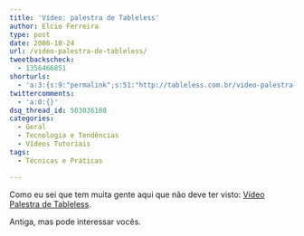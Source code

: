 ```yaml
---
title: 'Vídeo: palestra de Tableless'
author: Elcio Ferreira
type: post
date: 2006-10-24
url: /video-palestra-de-tableless/
tweetbackscheck:
  - 1356466851
shorturls:
  - 'a:3:{s:9:"permalink";s:51:"http://tableless.com.br/video-palestra-de-tableless";s:7:"tinyurl";s:26:"http://tinyurl.com/44zs6b6";s:4:"isgd";s:19:"http://is.gd/LXmP1B";}'
twittercomments:
  - 'a:0:{}'
dsq_thread_id: 503036188
categories:
  - Geral
  - Tecnologia e Tendências
  - Vídeos Tutoriais
tags:
  - Técnicas e Práticas

---
```

Como eu sei que tem muita gente aqui que não deve ter visto: [Vídeo Palestra de Tableless][1].

Antiga, mas pode interessar vocês.

 [1]: http://blog.elcio.com.br/video-palestra-de-tableless-cara-isso-e-que-e-hospedagem/
